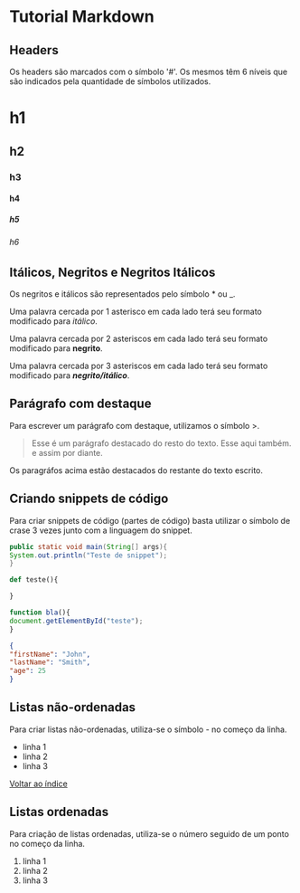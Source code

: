 # Tutorial Markdown

## Headers

Os headers são marcados com o símbolo '#'. Os mesmos têm 6 níveis que são indicados pela quantidade de símbolos utilizados.

# h1

## h2

### h3

#### h4

##### h5

###### h6

## Itálicos, Negritos e Negritos Itálicos

Os negritos e itálicos são representados pelo símbolo * ou _.

Uma palavra cercada por 1 asterisco em cada lado terá seu formato modificado para *itálico*.

Uma palavra cercada por 2 asteriscos em cada lado terá seu formato modificado para **negrito**.

Uma palavra cercada por 3 asteriscos em cada lado terá seu formato modificado para ***negrito/itálico***.

## Parágrafo com destaque

Para escrever um parágrafo com destaque, utilizamos o símbolo >.

>Esse é um parágrafo destacado do resto do texto. Esse aqui também. e assim por diante.

Os paragráfos acima estão destacados do restante do texto escrito.

## Criando snippets de código

Para criar snippets de código (partes de código) basta utilizar o símbolo de crase 3 vezes junto com a linguagem do snippet.

```java
public static void main(String[] args){
System.out.println("Teste de snippet");
}
```

```python
def teste(){

}
```

```javascript
function bla(){
document.getElementById("teste");
}
```

```json
{
"firstName": "John",
"lastName": "Smith",
"age": 25
}
```

## Listas não-ordenadas

Para criar listas não-ordenadas, utiliza-se o símbolo - no começo da linha.

- linha 1
- linha 2
- linha 3

[Voltar ao índice](#índice)

## Listas ordenadas

Para criação de listas ordenadas, utiliza-se o número seguido de um ponto no começo da linha.

1. linha 1
2. linha 2
3. linha 3
